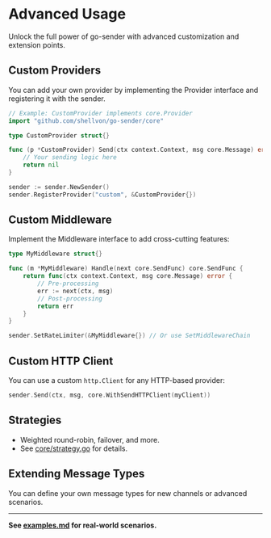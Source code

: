# Advanced Usage

Unlock the full power of go-sender with advanced customization and extension points.

## Custom Providers

You can add your own provider by implementing the Provider interface and registering it with the sender.

```go
// Example: CustomProvider implements core.Provider
import "github.com/shellvon/go-sender/core"

type CustomProvider struct{}

func (p *CustomProvider) Send(ctx context.Context, msg core.Message) error {
    // Your sending logic here
    return nil
}

sender := sender.NewSender()
sender.RegisterProvider("custom", &CustomProvider{})
```

## Custom Middleware

Implement the Middleware interface to add cross-cutting features:

```go
type MyMiddleware struct{}

func (m *MyMiddleware) Handle(next core.SendFunc) core.SendFunc {
    return func(ctx context.Context, msg core.Message) error {
        // Pre-processing
        err := next(ctx, msg)
        // Post-processing
        return err
    }
}

sender.SetRateLimiter(&MyMiddleware{}) // Or use SetMiddlewareChain
```

## Custom HTTP Client

You can use a custom `http.Client` for any HTTP-based provider:

```go
sender.Send(ctx, msg, core.WithSendHTTPClient(myClient))
```

## Strategies

- Weighted round-robin, failover, and more.
- See [core/strategy.go](../core/strategy.go) for details.

## Extending Message Types

You can define your own message types for new channels or advanced scenarios.

---

**See [examples.md](./examples.md) for real-world scenarios.**
